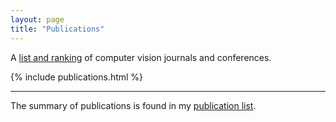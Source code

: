 ```yaml
---
layout: page
title: "Publications"
---
```


A [list and ranking](https://scholar.google.com/citations?view_op=top_venues&amp;hl=en&amp;vq=eng_computervisionpatternrecognition) of computer vision journals and conferences.

{% include publications.html %}

***
The summary of publications is found in my [publication list](/assets/docs/mybib.pdf).
